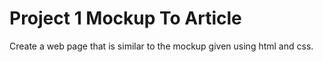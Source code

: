# Project 1 Mockup To Article

Create a web page that is similar to the mockup given using html and css.
